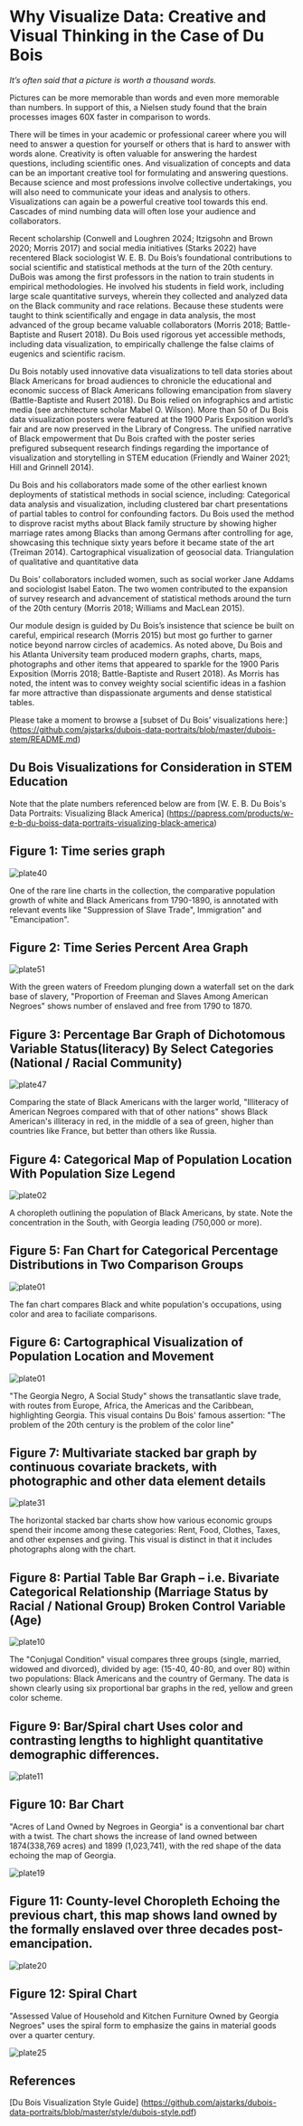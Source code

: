 # Why Visualize Data: Creative and Visual Thinking in the Case of Du Bois

*It’s often said that a picture is worth a thousand words.*

Pictures can be more memorable than words and even more memorable than numbers. In support of this, a Nielsen study
found that the brain processes images 60X faster in comparison to words.

There will be times in your academic or professional career where you will need to answer a question for yourself or
others that is hard to answer with words alone. Creativity is often valuable for answering the hardest questions,
including scientific ones. And visualization of concepts and data can be an important creative tool for formulating and
answering questions. Because science and most professions involve collective undertakings, you will also need to
communicate your ideas and analysis to others. Visualizations can again be a powerful creative tool towards this end.
Cascades of mind numbing data will often lose your audience and collaborators.

Recent scholarship (Conwell and Loughren 2024; Itzigsohn and Brown 2020; Morris 2017) and social media initiatives
(Starks 2022) have recentered Black sociologist W. E. B. Du Bois’s foundational contributions to social scientific and
statistical methods at the turn of the 20th century. DuBois was among the first professors in the nation to train
students in empirical methodologies. He involved his students in field work, including large scale quantitative
surveys, wherein they collected and analyzed data on the Black community and race relations. Because these students
were taught to think scientifically and engage in data analysis, the most advanced of the group became valuable
collaborators (Morris 2018; Battle-Baptiste and Rusert 2018). Du Bois used rigorous yet accessible methods, including
data visualization, to empirically challenge the false claims of eugenics and scientific racism.

Du Bois notably used innovative data visualizations to tell data stories about Black Americans for broad audiences to
chronicle the educational and economic success of Black Americans following emancipation from slavery
(Battle-Baptiste and Rusert 2018). Du Bois relied on infographics and artistic media (see architecture scholar Mabel O.
Wilson). More than 50 of Du Bois data visualization posters were featured at the 1900 Paris Exposition world’s fair and
are now preserved in the Library of Congress. The unified narrative of Black empowerment that Du Bois crafted with the
poster series prefigured subsequent research findings regarding the importance of visualization and storytelling in
STEM education (Friendly and Wainer 2021; Hill and Grinnell 2014).

Du Bois and his collaborators made some of the other earliest known deployments of statistical methods in social
science, including: Categorical data analysis and visualization, including clustered bar chart presentations of partial
tables to control for confounding factors. Du Bois used the method to disprove racist myths about Black family
structure by showing higher marriage rates among Blacks than among Germans after controlling for age, showcasing this
technique sixty years before it became state of the art (Treiman 2014). Cartographical visualization of geosocial data.
Triangulation of qualitative and quantitative data

Du Bois’ collaborators included women, such as social worker Jane Addams and sociologist Isabel Eaton. The two women
contributed to the expansion of survey research and advancement of statistical methods around the turn of the 20th
century (Morris 2018; Williams and MacLean 2015).

Our module design is guided by Du Bois’s insistence that science be built on careful, empirical research (Morris 2015)
but most go further to garner notice beyond narrow circles of academics. As noted above, Du Bois and his Atlanta
University team produced modern graphs, charts, maps, photographs and other items that appeared to sparkle for the 1900
Paris Exposition (Morris 2018; Battle-Baptiste and Rusert 2018). As Morris has noted, the intent was to convey weighty
social scientific ideas in a fashion far more attractive than dispassionate arguments and dense statistical tables.

Please take a moment to browse a [subset of Du Bois’ visualizations here:]
(https://github.com/ajstarks/dubois-data-portraits/blob/master/dubois-stem/README.md)

## Du Bois Visualizations for Consideration in STEM Education

Note that the plate numbers referenced below are from [W. E. B. Du Bois's Data Portraits: Visualizing Black America]
(https://papress.com/products/w-e-b-du-boiss-data-portraits-visualizing-black-america)

## Figure 1: Time series graph

![plate40](original-plate-40.jpg)

One of the rare line charts in the collection, the comparative population growth of white and Black Americans from
1790-1890, is annotated with relevant events like "Suppression of Slave Trade", Immigration" and  "Emancipation".

## Figure 2: Time Series Percent Area Graph

![plate51](original-plate-51.jpg)

With the green waters of Freedom plunging down a waterfall set on the dark base of slavery, "Proportion of Freeman and
Slaves Among American Negroes" shows number of enslaved and free from 1790 to 1870.

## Figure 3: Percentage Bar Graph of Dichotomous Variable Status(literacy) By Select Categories (National / Racial Community)

![plate47](original-plate-47.jpg)

Comparing the state of Black Americans with the larger world, "Illiteracy of American Negroes compared with that of
other nations" shows Black American's illiteracy in red, in the middle of a sea of green, higher than countries like
France, but better than others like Russia.

## Figure 4: Categorical Map of Population Location With Population Size Legend

![plate02](original-plate-02.jpg)

A choropleth outlining the population of Black Americans, by state. Note the concentration in the South, with Georgia
leading (750,000 or more).

## Figure 5: Fan Chart for Categorical Percentage Distributions in Two Comparison Groups

![plate01](original-plate-27.jpg)

The fan chart compares Black and white population's occupations, using color and area to faciliate comparisons.


## Figure 6: Cartographical Visualization of Population Location and Movement

![plate01](original-plate-01.jpg)

"The Georgia Negro, A Social Study" shows the transatlantic slave trade, with routes from Europe, Africa, the Americas
 and the Caribbean, highlighting Georgia. This visual contains Du Bois' famous assertion: "The problem of the 20th
 century is the problem of the color line"


## Figure 7: Multivariate stacked bar graph by continuous covariate brackets, with photographic and other data element details

![plate31](original-plate-31.jpg)

The horizontal stacked bar charts show how various economic groups spend their income among these categories: Rent,
Food, Clothes, Taxes, and other expenses and giving. This visual is distinct in that it includes photographs along with
the chart.

## Figure 8: Partial Table Bar Graph – i.e. Bivariate Categorical Relationship (Marriage Status by Racial / National Group) Broken Control Variable (Age)

![plate10](original-plate-10.jpg)

The "Conjugal Condition" visual compares three groups (single, married, widowed and divorced), divided by age:
(15-40, 40-80, and over 80) within two populations: Black Americans and the country of Germany. The data is shown
clearly using six proportional bar graphs in the red, yellow and green color scheme.

## Figure 9: Bar/Spiral chart Uses color and contrasting lengths to highlight quantitative demographic differences.
![plate11](original-plate-11.jpg)

## Figure 10: Bar Chart
"Acres of Land Owned by Negroes in Georgia" is a conventional bar chart with a twist. The chart shows the increase of
 land owned between 1874(338,769 acres) and 1899 (1,023,741), with the red shape of the data echoing the map of
 Georgia.

![plate19](original-plate-19.jpg)

## Figure 11: County-level Choropleth Echoing the previous chart, this map shows land owned by the formally enslaved over three decades post-emancipation.

![plate20](original-plate-20.jpg)

## Figure 12: Spiral Chart
"Assessed Value of Household and Kitchen Furniture Owned by Georgia Negroes" uses the spiral form to emphasize the gains
 in material goods over a quarter century.

![plate25](original-plate-25.jpg)

## References

[Du Bois Visualization Style Guide]
(https://github.com/ajstarks/dubois-data-portraits/blob/master/style/dubois-style.pdf)
